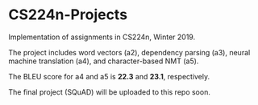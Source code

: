 # CS224n-Projects
Implementation of assignments in CS224n, Winter 2019.

The project includes word vectors (a2), dependency parsing (a3), neural machine translation (a4), and character-based NMT (a5).

The BLEU score for a4 and a5 is **22.3** and **23.1**, respectively. 

The final project (SQuAD) will be uploaded to this repo soon.

